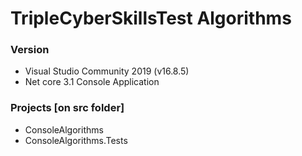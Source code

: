 # TripleCyberSkillsTest Algorithms

### Version
* Visual Studio Community 2019 (v16.8.5)
* Net core 3.1 Console Application

### Projects [on src folder]
* ConsoleAlgorithms
* ConsoleAlgorithms.Tests
